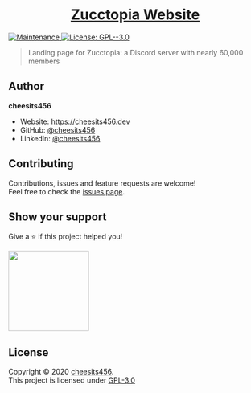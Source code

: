 <h1 align="center"><a href="https://zucctopia.github.io" target="_blank">Zucctopia Website</a></h1>
<p>
  <a href="https://github.com/zuccbot/zuccbot.github.io/graphs/commit-activity" target="_blank">
    <img alt="Maintenance" src="https://img.shields.io/badge/Maintained%3F-yes-green.svg" />
  </a>
  <a href="https://github.com/zuccbot/zuccbot.github.io/blob/master/LICENSE" target="_blank">
    <img alt="License: GPL--3.0" src="https://img.shields.io/github/license/zucctopia/zucctopia.github.io" />
  </a>
</p>

> Landing page for Zucctopia: a Discord server with nearly 60,000 members

## Author

**cheesits456**

* Website: https://cheesits456.dev
* GitHub: [@cheesits456](https://github.com/cheesits456)
* LinkedIn: [@cheesits456](https://linkedin.com/in/cheesits456)

## Contributing

Contributions, issues and feature requests are welcome!<br />Feel free to check the [issues page](https://github.com/zucctopia/zucctopia.github.io/issues). 

## Show your support

Give a ⭐️ if this project helped you!

<a href="https://www.patreon.com/cheesits456">
  <img src="https://c5.patreon.com/external/logo/become_a_patron_button@2x.png" width="160">
</a>

## License

Copyright © 2020 [cheesits456](https://cheesits456.dev).<br />
This project is licensed under [GPL-3.0](https://github.com/zuccbot/zuccbot.github.io/master/LICENSE)
